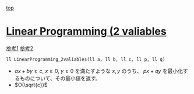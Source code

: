 [top](../README.md)

# [Linear Programming (2 valiables](./lp2vars.hpp)

[参考1](https://atcoder.jp/contests/arc139/tasks/arc139_b)
[参考2](https://atcoder.jp/contests/abc374/tasks/abc374_e)

`ll LinearProgramming_2valiables(ll a, ll b, ll c, ll p, ll q)`
- $ax + by \geq c$, $x \geq 0$, $y \geq 0$ を満たすような $x, y$ のうち、 $px + qy$ を最小化するものについて、その最小値を返す。
- $O(\sqrt{c})$

